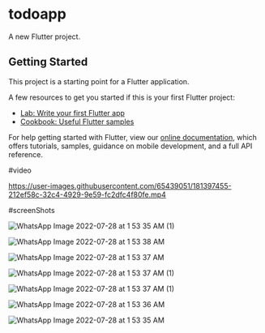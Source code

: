 # todoapp

A new Flutter project.

## Getting Started

This project is a starting point for a Flutter application.


A few resources to get you started if this is your first Flutter project:

- [Lab: Write your first Flutter app](https://flutter.dev/docs/get-started/codelab)
- [Cookbook: Useful Flutter samples](https://flutter.dev/docs/cookbook)

For help getting started with Flutter, view our
[online documentation](https://flutter.dev/docs), which offers tutorials,
samples, guidance on mobile development, and a full API reference.

#video

https://user-images.githubusercontent.com/65439051/181397455-212ef58c-32c4-4929-9e59-fc2dfc4f80fe.mp4

#screenShots

![WhatsApp Image 2022-07-28 at 1 53 35 AM (1)](https://user-images.githubusercontent.com/65439051/181397230-9132f321-3f47-4018-a662-1333ce054d29.jpeg)

![WhatsApp Image 2022-07-28 at 1 53 38 AM](https://user-images.githubusercontent.com/65439051/181397238-e5b2f161-be12-434f-a18a-d9bab34d5418.jpeg)

![WhatsApp Image 2022-07-28 at 1 53 37 AM](https://user-images.githubusercontent.com/65439051/181397258-aa432fb8-0a0b-4a7b-8eda-7163136d9ff3.jpeg)

![WhatsApp Image 2022-07-28 at 1 53 37 AM (1)](https://user-images.githubusercontent.com/65439051/181397286-c3f34f46-e525-46fa-8e46-f0d6af8e279e.jpeg)

![WhatsApp Image 2022-07-28 at 1 53 37 AM (1)](https://user-images.githubusercontent.com/65439051/181397293-f66264b9-2663-4984-a2d5-3d180b2f614c.jpeg)

![WhatsApp Image 2022-07-28 at 1 53 36 AM](https://user-images.githubusercontent.com/65439051/181397301-f5bbe36a-368f-4f19-bb3c-6756d485b285.jpeg)

![WhatsApp Image 2022-07-28 at 1 53 35 AM](https://user-images.githubusercontent.com/65439051/181397315-adc8cae8-424b-46ca-865d-a85980449684.jpeg)































